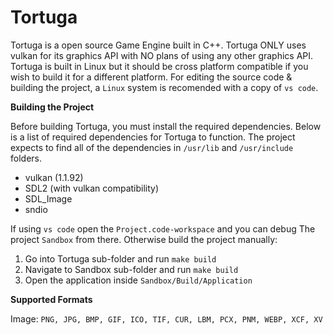Tortuga
===

Tortuga is a open source Game Engine built in C++. Tortuga ONLY uses vulkan for its graphics API with NO plans of using any other graphics API. Tortuga is built in Linux but it should be cross platform compatible if you wish to build it for a different platform. For editing the source code & building the project, a `Linux` system is recomended with a copy of `vs code`.

**Building the Project**

Before building Tortuga, you must install the required dependencies. Below is a list of required dependencies for Tortuga to function. The project expects to find all of the dependencies in `/usr/lib` and `/usr/include` folders.
* vulkan (1.1.92)
* SDL2 (with vulkan compatibility)
* SDL_Image
* sndio

If using `vs code` open the `Project.code-workspace` and you can debug The project `Sandbox` from there. Otherwise build the project manually:

1. Go into Tortuga sub-folder and run `make build`
2. Navigate to Sandbox sub-folder and run `make build`
3. Open the application inside `Sandbox/Build/Application`

**Supported Formats**

Image: `PNG, JPG, BMP, GIF, ICO, TIF, CUR, LBM, PCX, PNM, WEBP, XCF, XV`


